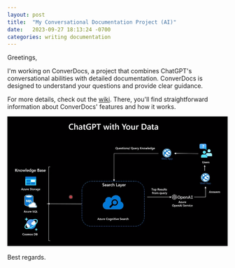 ```yaml
---
layout: post
title:  "My Conversational Documentation Project (AI)"
date:   2023-09-27 18:13:24 -0700
categories: writing documentation
---
```

Greetings,

I'm working on ConverDocs, a project that combines ChatGPT's conversational abilities with detailed documentation. ConverDocs is designed to understand your questions and provide clear guidance. 

For more details, check out the [wiki](https://github.com/jose-salgado81/converdocs/wiki). There, you'll find straightforward information about ConverDocs' features and how it works.

![Diagram of the architecture of the project](/architecture.png)

Best regards.
